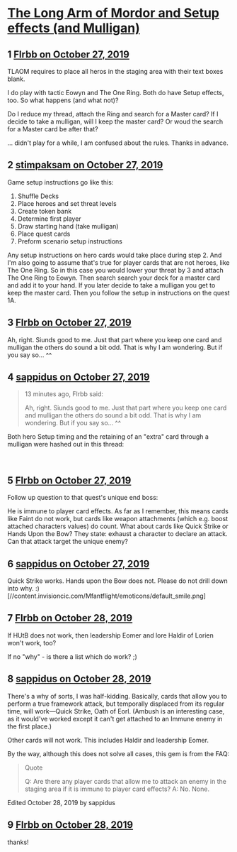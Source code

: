 # [The Long Arm of Mordor and Setup effects (and Mulligan)](https://community.fantasyflightgames.com/topic/301588-the-long-arm-of-mordor-and-setup-effects-and-mulligan/)

## 1 [Flrbb on October 27, 2019](https://community.fantasyflightgames.com/topic/301588-the-long-arm-of-mordor-and-setup-effects-and-mulligan/?do=findComment&comment=3815750)

TLAOM requires to place all heros in the staging area with their text boxes blank.

I do play with tactic Eowyn and The One Ring. Both do have Setup effects, too. So what happens (and what not)?

Do I reduce my thread, attach the Ring and search for a Master card? If I decide to take a mulligan, will I keep the master card? Or woud the search for a Master card be after that?

... didn't play for a while, I am confused about the rules. Thanks in advance.

## 2 [stimpaksam on October 27, 2019](https://community.fantasyflightgames.com/topic/301588-the-long-arm-of-mordor-and-setup-effects-and-mulligan/?do=findComment&comment=3815755)

Game setup instructions go like this:

1. Shuffle Decks
2. Place heroes and set threat levels
3. Create token bank
4. Determine first player
5. Draw starting hand (take mulligan)
6. Place quest cards
7. Preform scenario setup instructions

Any setup instructions on hero cards would take place during step 2. And I'm also going to assume that's true for player cards that are not heroes, like The One Ring. So in this case you would lower your threat by 3 and attach The One Ring to Eowyn. Then search search your deck for a master card and add it to your hand. If you later decide to take a mulligan you get to keep the master card. Then you follow the setup in instructions on the quest 1A.

## 3 [Flrbb on October 27, 2019](https://community.fantasyflightgames.com/topic/301588-the-long-arm-of-mordor-and-setup-effects-and-mulligan/?do=findComment&comment=3815760)

Ah, right. Siunds good to me. Just that part where you keep one card and mulligan the others do sound a bit odd. That is why I am wondering. But if you say so... ^^

## 4 [sappidus on October 27, 2019](https://community.fantasyflightgames.com/topic/301588-the-long-arm-of-mordor-and-setup-effects-and-mulligan/?do=findComment&comment=3815765)

> 13 minutes ago, Flrbb said:
> 
> Ah, right. Siunds good to me. Just that part where you keep one card and mulligan the others do sound a bit odd. That is why I am wondering. But if you say so... ^^

Both hero Setup timing and the retaining of an "extra" card through a mulligan were hashed out in this thread:

 

## 5 [Flrbb on October 27, 2019](https://community.fantasyflightgames.com/topic/301588-the-long-arm-of-mordor-and-setup-effects-and-mulligan/?do=findComment&comment=3815947)

Follow up question to that quest's unique end boss:

He is immune to player card effects. As far as I remember, this means cards like Faint do not work, but cards like weapon attachments (which e.g. boost attached characters values) do count. What about cards like Quick Strike or Hands Upon the Bow? They state: exhaust a character to declare an attack. Can that attack target the unique enemy?

## 6 [sappidus on October 27, 2019](https://community.fantasyflightgames.com/topic/301588-the-long-arm-of-mordor-and-setup-effects-and-mulligan/?do=findComment&comment=3815973)

Quick Strike works. Hands upon the Bow does not. Please do not drill down into why. :) [//content.invisioncic.com/Mfantflight/emoticons/default_smile.png]

## 7 [Flrbb on October 28, 2019](https://community.fantasyflightgames.com/topic/301588-the-long-arm-of-mordor-and-setup-effects-and-mulligan/?do=findComment&comment=3816071)

If HUtB does not work, then leadership Eomer and lore Haldir of Lorien won't work, too?

If no "why" - is there a list which do work? ;)

## 8 [sappidus on October 28, 2019](https://community.fantasyflightgames.com/topic/301588-the-long-arm-of-mordor-and-setup-effects-and-mulligan/?do=findComment&comment=3816096)

There's a why of sorts, I was half-kidding. Basically, cards that allow you to perform a true framework attack, but temporally displaced from its regular time, will work—Quick Strike, Oath of Eorl. (Ambush is an interesting case, as it would've worked except it can't get attached to an Immune enemy in the first place.)

Other cards will not work. This includes Haldir and leadership Eomer.

By the way, although this does not solve all cases, this gem is from the FAQ:

> Quote
> 
> Q: Are there any player cards that allow me to attack an enemy in the staging area if it is immune to player card effects?
> A: No. None.

Edited October 28, 2019 by sappidus

## 9 [Flrbb on October 28, 2019](https://community.fantasyflightgames.com/topic/301588-the-long-arm-of-mordor-and-setup-effects-and-mulligan/?do=findComment&comment=3816123)

thanks!

